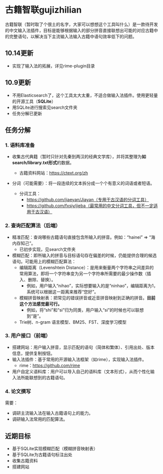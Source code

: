 # 古籍智联gujizhilian

古籍智联（暂时取了个很土的名字，大家可以想想这个工具叫什么）是一款待开发的中文输入法插件，目标是能够根据输入的部分拼音直接联想出可能的对应古籍中的完整语句，以解决当下主流输入法输入古籍中语句效率低下的问题。

## 10.14更新

- 实现了输入法的拓展，详见rime-plugin目录

## 10.9更新

- 不用Elasticsearch了，这个工具太大太重，不适合做输入法插件。使用更轻量的开源工具（**SQLite**）
- 用SQLite进行搜索见search文件夹
- 任务分解已更新

## 任务分解

### 1. 语料库准备

- 收集古代典籍（暂时只针对先秦到两汉的经典文学库），并将其整理为**如search/library.txt形式**的数据。

  - 古籍资料网站：https://ctext.org/zh

- 分词（可能需要）：将一段连续的文本拆分成一个个有意义的词语或者短语。
  - 分词工具：
    - https://github.com/jiaeyan/Jiayan（专用于古汉语的分词工具）
    - https://github.com/fxsjy/jieba（最常用的中文分词工具，但不一定适用于古汉语）

### 2. 查询匹配算法（后端）

- 精准匹配：查询哪些古籍语句直接包含所输入的拼音。例如：“hainei” => “海内存知己”。
  - 已初步实现，见search文件夹
- 模糊匹配：即所输入的拼音与目标语句存在偏差的时候，仍能提供合理的候选语句。可能用上的模糊匹配算法：
  - 编辑距离（Levenshtein Distance）：是用来衡量两个字符串之间差异的常用算法，即将一个字符串变为另一个字符串所需要的最少操作数（插入、删除、替换）。
    - 例如，用户输入“nihao”，实际想要输入的是“ninhao”，编辑距离为1，系统可以根据这一距离来推荐“您好”。
  - 模糊拼音映射表：把常见的错误拼音或近音拼音映射到正确的拼音。**目前这个方法感觉最可行。**
    - 例如，将“shi”和“si”归为同类，用户输入“si”的时候也可以联想到“是”。
  - Trie树、n-gram 语言模型、BM25、FST、深度学习模型

### 3. 用户接口（前端）

- 搭建网站：用户输入拼音，显示匹配的语句（简体和繁体）、引用出处、版本信息，提供复制按钮。
- 输入法插件：基于常用的开源输入法框架（如rime），实现输入法插件。
  - rime：https://github.com/rime
- 用户自定义语料库：用户可以导入自己的语料库（文本形式），从而个性化输入法所能联想到的古籍语句。

### 4. 论文撰写

需要：
- 调研主流输入法在输入古籍语句上的能力。
- 调研输入法常用的匹配算法。

## 近期目标

- 基于SQLite实现模糊匹配（模糊拼音映射表）
- 基于SQLite为古籍语句标注出处
- 收集古籍资料
- 搭建网站
